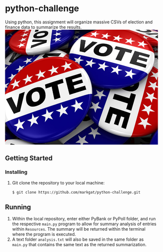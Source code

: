 # python-challenge
Using python, this assignment will organize massive CSVs of election and finance data to summarize the results.
![vote](vote.jpg)
## Getting Started
### Installing
1) Git clone the repository to your local machine:
    ````
    $ git clone https://github.com/markgat/python-challenge.git
    ````
## Running
1) Within the local repository, enter either PyBank or PyPoll folder, and run the respective ````main.py```` program to allow for summary analysis of entries within ````Resources````. The summary will be returned within the terminal where the program is executed.
2) A text folder ````analysis.txt```` will also be saved in the same folder as ````main.py```` that contains the same text as the returned summarization.